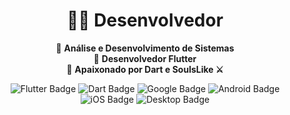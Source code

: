 <h1 align="center">👨‍💻 Desenvolvedor</h1>

<p align="center">
  💼 <strong>Análise e Desenvolvimento de Sistemas</strong><br>
  📱 <strong>Desenvolvedor Flutter</strong><br>
  💙 <strong>Apaixonado por Dart e SoulsLike ⚔️</strong><br>
</p>

<p align="center">
  <img src="https://img.shields.io/badge/Flutter-02569B?style=for-the-badge&logo=flutter&logoColor=white" alt="Flutter Badge"/>
  <img src="https://img.shields.io/badge/Dart-0175C2?style=for-the-badge&logo=dart&logoColor=white" alt="Dart Badge"/>
  <img src="https://img.shields.io/badge/Google-4285F4?style=for-the-badge&logo=google&logoColor=white" alt="Google Badge"/>
  <img src="https://img.shields.io/badge/Android-3DDC84?style=for-the-badge&logo=android&logoColor=white" alt="Android Badge"/>
  <img src="https://img.shields.io/badge/iOS-000000?style=for-the-badge&logo=apple&logoColor=white" alt="iOS Badge"/>
  <img src="https://img.shields.io/badge/Desktop-0078D6?style=for-the-badge&logo=windows&logoColor=white" alt="Desktop Badge"/>
</p>
